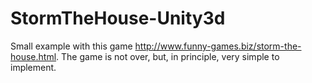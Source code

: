 StormTheHouse-Unity3d
=====================
Small example with this game http://www.funny-games.biz/storm-the-house.html. 
The game is not over, but, in principle, very simple to implement. 
